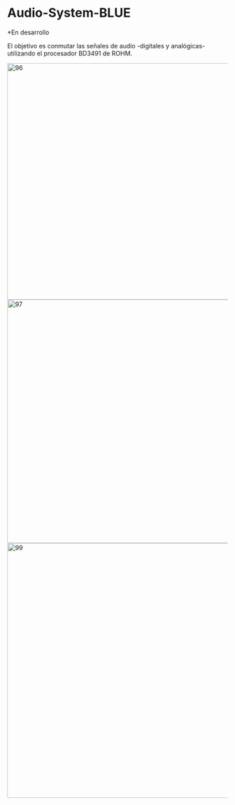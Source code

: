 # Audio-System-BLUE

*En desarrollo

El objetivo es conmutar las señales de audio -digitales y analógicas- utilizando el procesador BD3491 de ROHM.

<img width="540" alt="96" src="https://user-images.githubusercontent.com/88397949/234874000-896f0dde-0ec1-404b-832b-97a1343dedbc.png">

<img width="556" alt="97" src="https://user-images.githubusercontent.com/88397949/234874053-19dbc0df-73c7-4c8c-8d16-5381bbb57cfe.png">

<img width="582" alt="99" src="https://user-images.githubusercontent.com/88397949/234874096-649c139f-6264-405e-bbae-752be9c7c0a2.png">

